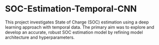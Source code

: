 # SOC-Estimation-Temporal-CNN
This project investigates State of Charge (SOC) estimation using a deep learning approach with temporal data. The primary aim was to explore and develop an accurate, robust SOC estimation model by refining model architecture and hyperparameters.
